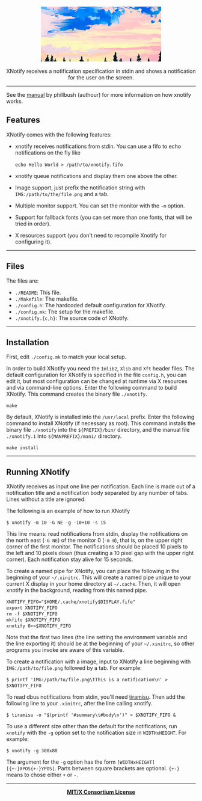 <p align="center">
  <img src="/.github/preview.gif", title="Preview of xnotify build."/>
</p>

<p align="center">
XNotify receives a notification specification in stdin and shows a notification for the user on the screen.
</p>

---

See the [manual](https://github.com/phillbush/xnotify/wiki) by phillbush (authour) for more information on how xnotify works.


## Features

XNotify comes with the following features:

+ xnotify receives notifications from stdin.
  You can use a fifo to echo notifications on the fly like

  `echo Hello World > /path/to/xnotify.fifo`

+ xnotify queue notifications and display them one above the other.

+ Image support, just prefix the notification string with `IMG:/path/to/the/file.png` and a tab.

+ Multiple monitor support.  You can set the monitor with the `-m` option.

+ Support for fallback fonts (you can set more than one fonts, that will be tried in order).

+ X resources support (you don't need to recompile Xnotify for configuring it).

---

## Files

The files are:

* `./README`:           This file.
* `./Makefile`:         The makefile.
* `./config.h`:         The hardcoded default configuration for XNotify.
* `./config.mk`:        The setup for the makefile.
* `./xnotify.{c,h}`:    The source code of XNotify.

---

## Installation

First, edit `./config.mk` to match your local setup.

In order to build XNotify you need the `Imlib2`, `Xlib` and `Xft` header files.
The default configuration for XNotify is specified in the file `config.h`,
you can edit it, but most configuration can be changed at runtime via
X resources and via command-line options.
Enter the following command to build XNotify.
This command creates the binary file `./xnotify`.

	make

By default, XNotify is installed into the `/usr/local` prefix.  Enter the
following command to install XNotify (if necessary as root).  This command
installs the binary file `./xnotify` into the `${PREFIX}/bin/` directory, and
the manual file `./xnotify.1` into `${MANPREFIX}/man1/` directory.

	make install

---

## Running XNotify

XNotify receives as input one line per notification.
Each line is made out of a notification title and a notification body separated by any number of tabs.
Lines without a title are ignored.

The following is an example of how to run XNotify

	$ xnotify -m 10 -G NE -g -10+10 -s 15

This line means: read notifications from stdin, display
the notifications on the north east (`-G NE`) of the monitor 0 (`-m 0`),
that is, on the upper right corner of the first monitor.  The
notifications should be placed 10 pixels to the left and 10 pixels
down (thus creating a 10 pixel gap with the upper right corner).
Each notification stay alive for 15 seconds.

To create a named pipe for XNotify, you can place the following in the beginning of your `~/.xinitrc`.
This will create a named pipe unique to your current X display in your home directory at `~/.cache`.
Then, it will open xnotify in the background, reading from this named pipe.

	XNOTIFY_FIFO="$HOME/.cache/xnotify$DISPLAY.fifo"
	export XNOTIFY_FIFO
	rm -f $XNOTIFY_FIFO
	mkfifo $XNOTIFY_FIFO
	xnotify 0<>$XNOTIFY_FIFO

Note that the first two lines (the line setting the environment variable and the line exporting it)
should be at the beginning of your `~/.xinitrc`, so other programs you invoke are aware of this variable.

To create a notification with a image, input to XNotify a line beginning
with `IMG:/path/to/file.png` followed by a tab.  For example:

	$ printf 'IMG:/path/to/file.png\tThis is a notification\n' > $XNOTIFY_FIFO

To read dbus notifications from stdin, you'll need [tiramisu](https://github.com/Sweets/tiramisu).
Then add the following line to your `.xinitrc`, after the line calling xnotify.

	$ tiramisu -o "$(printf '#summary\t#body\n')" > $XNOTIFY_FIFO &

To use a different size other than the default for the notifications,
run `xnotify` with the `-g` option set to the notification size in
`WIDTHxHEIGHT`.  For example:

	$ xnotify -g 300x80

The argument for the `-g` option has the form `[WIDTHxHEIGHT][{+-}XPOS{+-}YPOS]`.
Parts between square brackets are optional.
`{+-}` means to chose either `+` or `-`.

---

<p align="center">
  <a href="/LICENSE"><b>MIT/X Consortium License</b></a>
</p>
